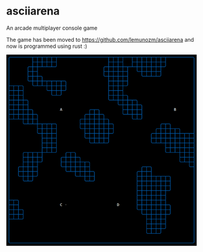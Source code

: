 # asciiarena
An arcade multiplayer console game

The game has been moved to https://github.com/lemunozm/asciiarena and now is programmed using rust :)

<p align="center"> <img src="images/screenshot.png" alt="Image"/> </p>
